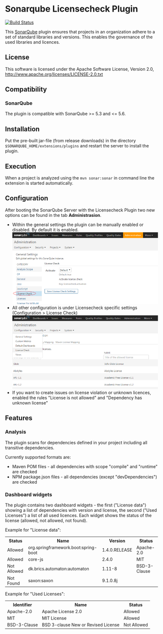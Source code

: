 Sonarqube Licensecheck Plugin
===================

[![Build Status](https://travis-ci.org/porscheinformatik/sonarqube-licensecheck.png?branch=master)](https://travis-ci.org/porscheinformatik/sonarqube-licensecheck)

This [SonarQube](http://www.sonarqube.org/) plugin ensures that projects in an organization adhere to a set of standard libraries and versions. This enables the governance of the used libraries and licences.

## License

This software is licensed under the Apache Software License, Version 2.0, http://www.apache.org/licenses/LICENSE-2.0.txt

## Compatibility

### SonarQube
The plugin is compatible with SonarQube >= 5.3 and <= 5.6.

## Installation

Put the pre-built jar-file (from release downloads) in the directory `$SONARQUBE_HOME/extensions/plugins` and restart the server to install the plugin.

## Execution

When a project is analyzed using the `mvn sonar:sonar` in command line the extension is started automatically.

## Configuration

After booting the SonarQube Server with the Licensecheck Plugin two new options can be found in the tab <b>Administrasion</b>.

* Within the general settings the plugin can be manually enabled or disabled. By default it is enabled. ![General configuration](docs/licensecheck_general_configuration.png)
* All other configuration is under Licensecheck specific settings (Configuration > License Check) ![License configuration](docs/licensecheck_configuration.png)
* If you want to create issues on license violation or unknown licences, enabled the rules "License is not allowed" and "Dependency has unknown license"

## Features

### Analysis

The plugin scans for dependencies defined in your project including all transitive dependencies. 

Currently supported formats are:
* Maven POM files - all dependencies with scope "compile" and "runtime" are checked
* NPM package.json files - all dependencies (except "devDependencies") are checked

### Dashboard widgets

The plugin contains two dashboard widgets - the first ("License data") showing a list of dependencies with version and
license, the second ("Used Licenses") a list of all used licences. Each widget shows the status of the license 
(allowed, not allowed, not found).

Example for "License data":
<table>
  <tr><th>Status</th><th>Name</th><th>Version</th><th>Status</th></tr>
  <tr><td>Allowed</td><td>org.springframework.boot:spring-boot</td><td>1.4.0.RELEASE</td><td>Apache-2.0</td></tr>
  <tr><td>Allowed</td><td>core-js</td><td>2.4.0</td><td>MIT</td></tr>
  <tr><td>Not Allowed</td><td>dk.brics.automaton:automaton</td><td>1.11-8</td><td>BSD-3-Clause</td></tr>
  <tr><td>Not Found</td><td>saxon:saxon</td><td>9.1.0.8j</td><td></td></tr>
</table>

Example for "Used Licenses":
<table>
  <tr><th>Identifier</th><th>Name</th><th>Status</th></tr>
  <tr><td>Apache-2.0</td><td>Apache License 2.0</td><td>Allowed</td></tr>
  <tr><td>MIT</td><td>MIT License</td><td>Allowed</td></tr>
  <tr><td>BSD-3-Clause</td><td>BSD 3-clause New or Revised License</td><td>Not Allowed</td></tr>
</table>
